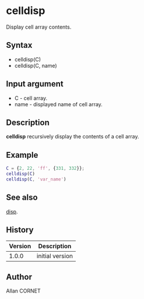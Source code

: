 

# celldisp

Display cell array contents.

## Syntax

- celldisp(C)
- celldisp(C, name)

## Input argument

 - C - cell array.
 - name - displayed name of cell array.

## Description


  <p><b>celldisp</b> recursively display the contents of a cell array.</p>


## Example

```matlab
C = {2, 22, 'ff', {331, 332}};
celldisp(C)
celldisp(C, 'var_name')
```

## See also

[disp](${display_format).
## History

|Version|Description|
|------|------|
|1.0.0|initial version|


## Author

Allan CORNET



